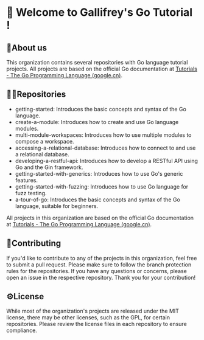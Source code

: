 # 👋 Welcome to Gallifrey's Go Tutorial !
## 🧙About us
This organization contains several repositories with Go language tutorial projects. All projects are based on the official Go documentation at [Tutorials - The Go Programming Language (google.cn)](https://golang.google.cn/doc/tutorial/).

## 👩‍💻Repositories
- getting-started: Introduces the basic concepts and syntax of the Go language.
- create-a-module: Introduces how to create and use Go language modules.
- multi-module-workspaces: Introduces how to use multiple modules to compose a workspace.
- accessing-a-relational-database: Introduces how to connect to and use a relational database.
- developing-a-restful-api: Introduces how to develop a RESTful API using Go and the Gin framework.
- getting-started-with-generics: Introduces how to use Go's generic features.
- getting-started-with-fuzzing: Introduces how to use Go language for fuzz testing.
- a-tour-of-go: Introduces the basic concepts and syntax of the Go language, suitable for beginners.

All projects in this organization are based on the official Go documentation at [Tutorials - The Go Programming Language (google.cn)](https://golang.google.cn/doc/tutorial/). 

## 🌈Contributing
If you'd like to contribute to any of the projects in this organization, feel free to submit a pull request. Please make sure to follow the branch protection rules for the repositories. If you have any questions or concerns, please open an issue in the respective repository. Thank you for your contribution!

## ⚙️License
While most of the organization's projects are released under the MIT license, there may be other licenses, such as the GPL, for certain repositories. Please review the license files in each repository to ensure compliance.
